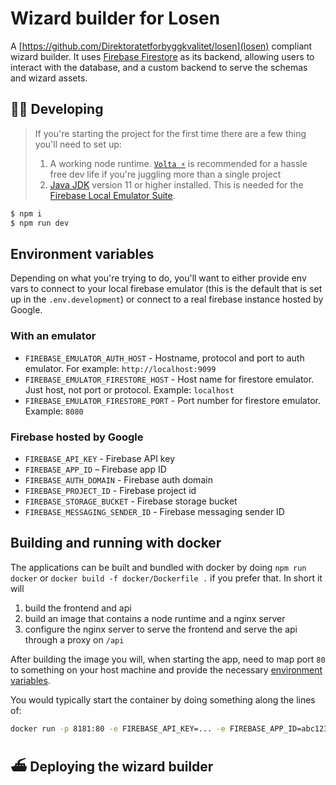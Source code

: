 Wizard builder for Losen
===

A [https://github.com/Direktoratetforbyggkvalitet/losen](losen) compliant wizard builder. It uses [Firebase Firestore](https://firebase.google.com/docs/firestore) as its backend, allowing users to interact with the database, and a custom backend to serve the schemas and wizard assets.

## 👷‍♀️ Developing
> If you're starting the project for the first time there are a few thing you'll need to set up:
>
> 1. A working node runtime. [`Volta ⚡️`](https://volta.sh/) is recommended for a hassle free dev life if you're juggling more than a single project
> 2. [Java JDK](https://jdk.java.net/) version 11 or higher installed. This is needed for the [Firebase Local Emulator Suite](https://firebase.google.com/docs/emulator-suite).

```sh
$ npm i
$ npm run dev
```

## Environment variables
Depending on what you're trying to do, you'll want to either provide env vars to connect to your local firebase emulator (this is the default that is set up in the `.env.development`) or connect to a real firebase instance hosted by Google.

### With an emulator
- `FIREBASE_EMULATOR_AUTH_HOST` - Hostname, protocol and port to auth emulator. For example: `http://localhost:9099`
- `FIREBASE_EMULATOR_FIRESTORE_HOST` - Host name for firestore emulator. Just host, not port or protocol. Example: `localhost`
- `FIREBASE_EMULATOR_FIRESTORE_PORT` - Port number for firestore emulator. Example: `8080`

### Firebase hosted by Google
- `FIREBASE_API_KEY` - Firebase API key
- `FIREBASE_APP_ID` – Firebase app ID
- `FIREBASE_AUTH_DOMAIN` - Firebase auth domain
- `FIREBASE_PROJECT_ID` - Firebase project id
- `FIREBASE_STORAGE_BUCKET` - Firebase storage bucket
- `FIREBASE_MESSAGING_SENDER_ID` - Firebase messaging sender ID

## Building and running with docker
The applications can be built and bundled with docker by doing `npm run docker` or `docker build -f docker/Dockerfile .` if you prefer that. In short it will

1. build the frontend and api
2. build an image that contains a node runtime and a nginx server
3. configure the nginx server to serve the frontend and serve the api through a proxy on `/api`

After building the image you will, when starting the app, need to map port `80` to something on your host machine and provide the necessary [environment variables](#environment-variables).

You would typically start the container by doing something along the lines of:

```sh
docker run -p 8181:80 -e FIREBASE_API_KEY=... -e FIREBASE_APP_ID=abc123 imageName
```

## ⛴️ Deploying the wizard builder
